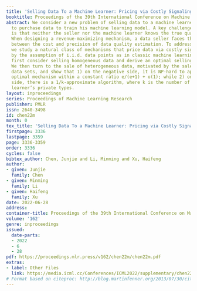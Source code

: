 ```yaml
---
title: 'Selling Data To a Machine Learner: Pricing via Costly Signaling'
booktitle: Proceedings of the 39th International Conference on Machine Learning
abstract: We consider a new problem of selling data to a machine learner who looks
  to purchase data to train his machine learning model. A key challenge in this setup
  is that neither the seller nor the machine learner knows the true quality of data.
  When designing a revenue-maximizing mechanism, a data seller faces the tradeoff
  between the cost and precision of data quality estimation. To address this challenge,
  we study a natural class of mechanisms that price data via costly signaling. Motivated
  by the assumption of i.i.d. data points as in classic machine learning models, we
  first consider selling homogeneous data and derive an optimal selling mechanism.
  We then turn to the sale of heterogeneous data, motivated by the sale of multiple
  data sets, and show that 1) on the negative side, it is NP-hard to approximate the
  optimal mechanism within a constant ratio e/(e+1) + o(1); while 2) on the positive
  side, there is a 1/k-approximate algorithm, where k is the number of the machine
  learner’s private types.
layout: inproceedings
series: Proceedings of Machine Learning Research
publisher: PMLR
issn: 2640-3498
id: chen22m
month: 0
tex_title: 'Selling Data To a Machine Learner: Pricing via Costly Signaling'
firstpage: 3336
lastpage: 3359
page: 3336-3359
order: 3336
cycles: false
bibtex_author: Chen, Junjie and Li, Minming and Xu, Haifeng
author:
- given: Junjie
  family: Chen
- given: Minming
  family: Li
- given: Haifeng
  family: Xu
date: 2022-06-28
address:
container-title: Proceedings of the 39th International Conference on Machine Learning
volume: '162'
genre: inproceedings
issued:
  date-parts:
  - 2022
  - 6
  - 28
pdf: https://proceedings.mlr.press/v162/chen22m/chen22m.pdf
extras:
- label: Other Files
  link: https://media.icml.cc/Conferences/ICML2022/supplementary/chen22m-supp.zip
# Format based on citeproc: http://blog.martinfenner.org/2013/07/30/citeproc-yaml-for-bibliographies/
---
```

